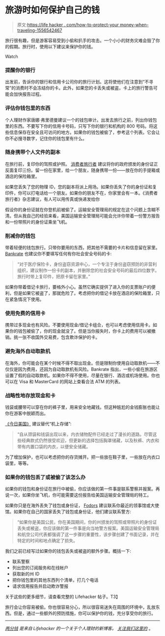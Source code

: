 # 旅游时如何保护自己的钱

> 原文:[https://life hacker . com/how-to-protect-your money-when-traveling-1556542467](https://lifehacker.com/how-to-protect-your-money-when-traveling-1556542467)

旅行很有趣，但是游客容易受到小偷和扒手的攻击。一个小小的财务灾难会毁了你的假期。旅行时，使用以下建议来保护你的钱。

Watch

### 提醒你的银行

出发前，告诉你的银行和信用卡公司你的旅行计划。这将使他们在注意到“不寻常”的消费时不会冻结你的卡。此外，如果您的卡丢失或被盗，卡上的旅行警告可能会加快报告过程。

### 评估你钱包里的东西

个人理财作家唐娜·弗里德曼建议一个的钱包审计。出发去旅行之前，列出你钱包里的东西。不要写下你的信用卡号码，只写下你的银行和机构的 800 号码。将这些信息保存在安全且可访问的地方。如果你的钱包被偷了，参考这个列表。它会让你不必搜寻数字，记住你的钱包里有什么。

### 随身携带个人文件的副本

在旅行前，复印你的驾照或护照。 [消费者旅行者](http://www.consumertraveler.com/columns/oh-my-i-lost-my-id-how-am-i-going-to-get-home/) 建议将你的政府颁发的身份证正反面复印三份。留一份在家里，给一个朋友，随身携带一份——放在你的手提箱或酒店的保险箱里。

如果您丢失了您的物理 ID，您的副本将派上用场。如果你丢失了你的身份证和复印件，你可以打电话给一个朋友。如果你的朋友不在，你家里会有一本。《消费者旅行者》杂志建议，有人可以用传真或快递发给你

假设你的身份证就在你登机前被偷了。运输安全管理局的规定在这个问题上含糊不清。但从我自己的经验来看，美国运输安全管理局可能会允许你带着一份警方报告和一份带照片的身份证乘坐飞机。

### 削减你的钱包

带着轻便的钱包旅行。只带你要用的东西，把其他不需要的卡片和信息留在家里。 [Bankrate](http://www.bankrate.com/finance/personal-finance/15-ways-to-protect-your-money-on-vacation-1.aspx) 也建议你不要填写任何有你社会安全号码的卡:

> “对于医疗保险卡，身份盗窃资源中心，一个专注于身份盗窃预防的非营利组织，建议制作一份卡的副本，并删除您的社会安全号码的最后四位数字。旅行时带上复印件，把原卡留在家里。”

如果你带着借记卡旅行，要格外小心。虽然它确实提供了进入你的支票账户的便利，但是如果它被盗了，那就危险了。考虑把你的借记卡放在酒店的保险箱里，只在紧急情况下使用。

### 使用免费的信用卡

携带过多现金也有风险。不要使用现金/借记卡组合，也可以考虑使用信用卡。如果你的钱包被偷了，你的现金就没了。但是当你报失时，你卡上的费用可以被撤销。挑一张不收国外交易费，包含欺诈保护的卡。

### 避免海外自动取款机

在海外，你可能会在某个时候不得不取出现金。但是限制你使用自动取款机——不仅仅是因为费用，还因为自动取款机有风险。Bankrate 指出，一些小偷在旅游区设置了假的自动取款机。如果你不得不使用，尽量在银行、酒店或机场使用。你也可以在 Visa 和 MasterCard 的网站上查看合法 ATM 的列表。

### 战略性地存放现金和卡

钱袋或腰带可以穿在你的裤子里，用来安全地藏钱。但这种尴尬的金钱膨胀也能让你在游客中脱颖而出。

[《今日美国》](http://www.usatoday.com/story/travel/advice/2013/01/16/best-ways-to-carry-money-while-traveling/1839433/) 建议替代“机上存储”:

> “自从颈袋和钱袋出现以来，内衣储物配件已经走过了漫长的道路。尽管这些经典款式仍然很受欢迎，但更新的选择包括胸罩储藏，以及秋裤、内衣和带有内置口袋的内衣，以便安全储藏。

为了增加保护，也可以考虑把你的存货摊开。把一些放在鞋子里，一些放在内衣口袋里，等等。

### 如果你的钱包丢了或被偷了该怎么办

如果你的钱包和身份证在旅行中被偷，你应该做的第一件事是联系警察并报案。再说一次，如果你坐飞机，你可能需要这份报告给美国运输安全管理局的特工。

如果你只是在海外丢失了钱包或身份证， [Fodors](http://www.fodors.com/news/story_928.html) 建议联系你最近的领事馆或大使馆。如果你在自己的国家丢失了钱包或身份证，他们建议联系警方:

> “如果你是美国公民，你在美国期间，你的州颁发的驾照或带照片的身份证丢失或被盗，你应该做的第一件事是向当地警方报案。美国运输安全管理局和航空公司代表都强调了这一步骤的重要性，该步骤创建了书面记录，并在特定的时间和地点确定了损失。

我们之前已经写过如果你的钱包丢失或被盗的额外步骤。概括一下:

*   联系警察
*   列出您的订阅服务和在线帐户
*   获取新的州 ID
*   把你钱包里的其他东西列个清单，打几个电话
*   请求信用报告并启动欺诈警报

关于这些的更多细节，请查看完整的 Lifehacker 帖子。T3】

旅行会让你容易被偷。你也很容易分心，所以很容易迷失在周围的环境中，乱放东西。但是，通过一些额外的预防措施，你可以保护你的钱，充分享受你的旅行。

* * *

[*两分钱*](http://twocents.lifehacker.com/) *是来自 Lifehacker 的一个关于个人理财的新博客。* [*关注我们这里的*](https://twitter.com/TwoCentsLH) 。